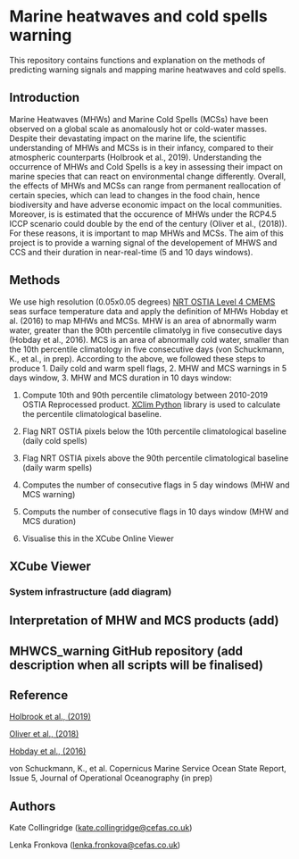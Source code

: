 # Marine heatwaves and cold spells warning
This repository contains functions and explanation on the methods of predicting warning signals and mapping marine heatwaves and cold spells. 

## Introduction

Marine Heatwaves (MHWs) and Marine Cold Spells (MCSs) have been observed on a global scale as anomalously hot or cold-water masses. Despite their devastating impact on the marine life, the scientific understanding of MHWs and MCSs is in their infancy, compared to their atmospheric counterparts (Holbrook et al., 2019). Understanding the occurrence of MHWs and Cold Spells is a key in assessing their impact on marine species that can react on environmental change differently. Overall, the effects of MHWs and MCSs can range from permanent reallocation of certain species, which can lead to changes in the food chain, hence biodiversity and have adverse economic impact on the local communities. Moreover, is is estimated that the occurence of MHWs under the RCP4.5 ICCP scenario could double by the end of the century (Oliver et al., (2018)). For these reasons, it is important to map MHWs and MCSs. The aim of this project is to provide a warning signal of the developement of MHWS and CCS and their duration in near-real-time (5 and 10 days windows).


## Methods
We use high resolution (0.05x0.05 degrees) [NRT OSTIA Level 4 CMEMS](https://resources.marine.copernicus.eu/?option=com_csw&view=details&product_id=SST_GLO_SST_L4_NRT_OBSERVATIONS_010_001) seas surface temperature data and apply the definition of MHWs Hobday et al. (2016) to map MHWs and MCSs.  MHW is an area of abnormally warm water, greater than the 90th percentile climatolyg in five consecutive days (Hobday et al., 2016). MCS is an area of abnormally cold water, smaller than the 10th percentile climatology in five consecutive days (von Schuckmann, K., et al., in prep). According to the above, we followed these steps to produce 1. Daily cold and warm spell flags, 2. MHW and MCS warnings in 5 days window, 3. MHW and MCS duration in 10 days window:

1. Compute 10th and 90th percentile climatology between 2010-2019 OSTIA Reprocessed product. [XClim Python](https://xclim.readthedocs.io/en/stable/api.html) library is used to calculate the percentile climatological baseline.  

2. Flag NRT OSTIA pixels below the 10th percentile climatological baseline (daily cold spells)

3. Flag NRT OSTIA pixels above the 90th percentile climatological baseline (daily warm spells)

4. Computes the number of consecutive flags in 5 day windows (MHW and MCS warning)

6. Computs the number of consecutive flags in 10 days window  (MHW and MCS duration)

7. Visualise this in the XCube Online Viewer



## XCube Viewer 

### System infrastructure (add diagram)

## Interpretation of MHW and MCS products (add)


## MHWCS_warning GitHub repository (add description when all scripts will be finalised)



## Reference

[Holbrook et al., (2019)](https://www.nature.com/articles/s41467-019-10206-z)

[Oliver et al., (2018)](https://pubmed.ncbi.nlm.nih.gov/29636482/)

[Hobday et al., (2016)](https://www.sciencedirect.com/science/article/pii/S0079661116000057)

von Schuckmann, K., et al. Copernicus Marine Service Ocean State Report, Issue 5, Journal of Operational Oceanography (in prep) 

## Authors
Kate Collingridge (kate.collingridge@cefas.co.uk)

Lenka Fronkova (lenka.fronkova@cefas.co.uk)


 
